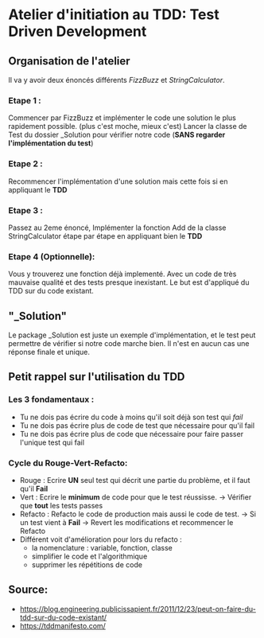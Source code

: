 # Atelier d'initiation au TDD: Test Driven Development 

## Organisation de l'atelier 
Il va y avoir deux énoncés différents *FizzBuzz* et *StringCalculator*.

### Etape 1 : 
Commencer par FizzBuzz et implémenter le code une solution le plus rapidement possible. (plus c'est moche, mieux c'est)
Lancer la classe de Test du dossier _Solution pour vérifier notre code (**SANS regarder l'implémentation du test**)  

### Etape 2 : 
Recommencer l'implémentation d'une solution mais cette fois si en appliquant le **TDD**

### Etape 3 : 
Passez au 2eme énoncé,
Implémenter la fonction Add de la classe StringCalculator étape par étape en appliquant bien le **TDD**

### Etape 4 (Optionnelle):
Vous y trouverez une fonction déjà implementé. 
Avec un code de très mauvaise qualité et des tests presque inexistant.
Le but est d'appliqué du TDD sur du code existant.

## "_Solution"
Le package _Solution est juste un exemple d'implémentation, et le test peut permettre de vérifier si notre 
code marche bien. Il n'est en aucun cas une réponse finale et unique. 


## Petit rappel sur l'utilisation du TDD

### Les 3 fondamentaux : 
 - Tu ne dois pas écrire du code à moins qu'il soit déjà son test qui *fail*
 - Tu ne dois pas écrire plus de code de test que nécessaire pour qu'il fail
 - Tu ne dois pas écrire plus de code que nécessaire pour faire passer l'unique test qui fail

### Cycle du Rouge-Vert-Refacto:
 - Rouge : Ecrire **UN** seul test qui décrit une partie du problème, et il faut qu'il **Fail**
 - Vert : Ecrire le **minimum** de code pour que le test réussisse. -> Vérifier que **tout** les tests passes
 - Refacto : Refacto le code de production mais aussi le code de test. -> Si un test vient à **Fail** 
-> Revert les modifications et recommencer le Refacto
 - Différent voit d'amélioration pour lors du refacto :
   - la nomenclature : variable, fonction, classe
   - simplifier le code et l'algorithmique
   - supprimer les répétitions de code



## Source:
 - https://blog.engineering.publicissapient.fr/2011/12/23/peut-on-faire-du-tdd-sur-du-code-existant/
 - https://tddmanifesto.com/
